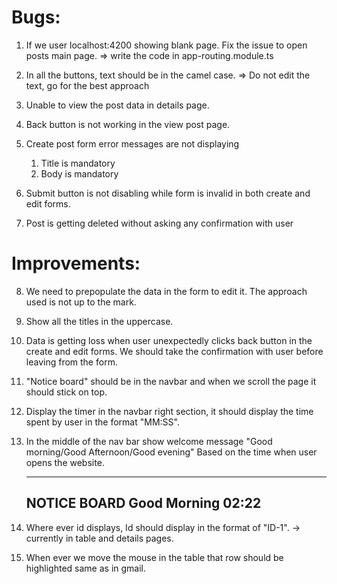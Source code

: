 Bugs:
=====

1) If we user localhost:4200 showing blank page.
   Fix the issue to open posts main page.
   => write the code in app-routing.module.ts

2) In all the buttons, text should be in the camel case.
   => Do not edit the text, go for the best approach

3) Unable to view the post data in details page.

4) Back button is not working in the view post page.

5) Create post form error messages are not displaying
    1) Title is mandatory
    2) Body is mandatory

6) Submit button is not disabling while form is invalid in
   both create and edit forms.

7) Post is getting deleted without asking any confirmation with user

Improvements:
=============
8) We need to prepopulate the data in the form to edit it.
   The approach used is not up to the mark. 

9) Show all the titles in the uppercase.

10) Data is getting loss when user unexpectedly clicks back button in the 
   create and edit forms. We should take the confirmation with user before leaving from the form.

11) "Notice board" should be in the navbar and when we scroll the page it should stick on top.

12) Display the timer in the navbar right section,
    it should display the time spent by user in the format "MM:SS".

13) In the middle of the nav bar show welcome message "Good morning/Good Afternoon/Good evening"
    Based on the time when user opens the website.

    --------------------------------------------------------------------------------------------
    NOTICE BOARD       Good Morning        02:22
    -------------------------------------------------------------------------------------------- 

14) Where ever id displays, Id should display in the format of "ID-1".
    -> currently in table and details pages.

15) When ever we move the mouse in the table
    that row should be highlighted same as in gmail.
    